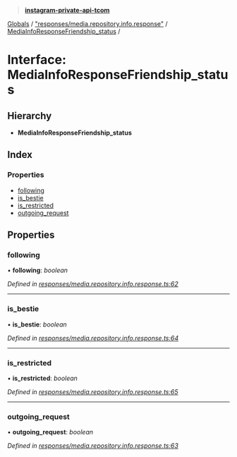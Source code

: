 > **[instagram-private-api-tcom](../README.md)**

[Globals](../README.md) / ["responses/media.repository.info.response"](../modules/_responses_media_repository_info_response_.md) / [MediaInfoResponseFriendship_status](_responses_media_repository_info_response_.mediainforesponsefriendship_status.md) /

# Interface: MediaInfoResponseFriendship_status

## Hierarchy

* **MediaInfoResponseFriendship_status**

## Index

### Properties

* [following](_responses_media_repository_info_response_.mediainforesponsefriendship_status.md#following)
* [is_bestie](_responses_media_repository_info_response_.mediainforesponsefriendship_status.md#is_bestie)
* [is_restricted](_responses_media_repository_info_response_.mediainforesponsefriendship_status.md#is_restricted)
* [outgoing_request](_responses_media_repository_info_response_.mediainforesponsefriendship_status.md#outgoing_request)

## Properties

###  following

• **following**: *boolean*

*Defined in [responses/media.repository.info.response.ts:62](https://github.com/cuonglnhust/instagram-private-api-tcom/blob/3e16058/src/responses/media.repository.info.response.ts#L62)*

___

###  is_bestie

• **is_bestie**: *boolean*

*Defined in [responses/media.repository.info.response.ts:64](https://github.com/cuonglnhust/instagram-private-api-tcom/blob/3e16058/src/responses/media.repository.info.response.ts#L64)*

___

###  is_restricted

• **is_restricted**: *boolean*

*Defined in [responses/media.repository.info.response.ts:65](https://github.com/cuonglnhust/instagram-private-api-tcom/blob/3e16058/src/responses/media.repository.info.response.ts#L65)*

___

###  outgoing_request

• **outgoing_request**: *boolean*

*Defined in [responses/media.repository.info.response.ts:63](https://github.com/cuonglnhust/instagram-private-api-tcom/blob/3e16058/src/responses/media.repository.info.response.ts#L63)*